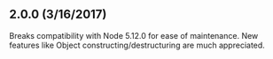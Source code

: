 ## 2.0.0 (3/16/2017)

Breaks compatibility with Node 5.12.0 for ease of maintenance. New features like
Object constructing/destructuring are much appreciated.
